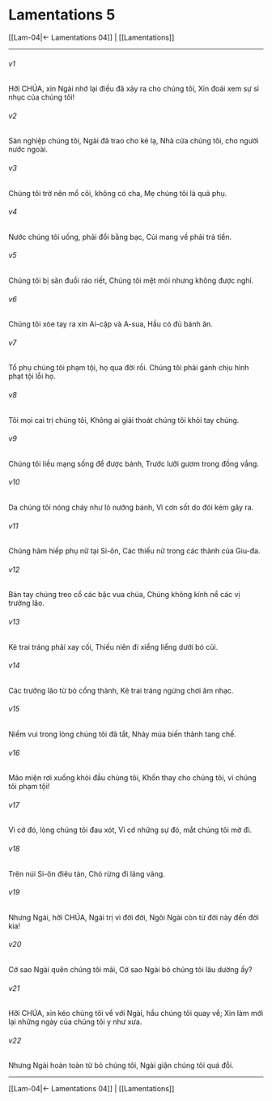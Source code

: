 # Lamentations 5

[[Lam-04|← Lamentations 04]] | [[Lamentations]]
***



###### v1 
Hỡi CHÚA, xin Ngài nhớ lại điều đã xảy ra cho chúng tôi, Xin đoái xem sự sỉ nhục của chúng tôi! 

###### v2 
Sản nghiệp chúng tôi, Ngài đã trao cho kẻ lạ, Nhà cửa chúng tôi, cho người nước ngoài. 

###### v3 
Chúng tôi trở nên mồ côi, không có cha, Mẹ chúng tôi là quả phụ. 

###### v4 
Nước chúng tôi uống, phải đổi bằng bạc, Củi mang về phải trả tiền. 

###### v5 
Chúng tôi bị săn đuổi ráo riết, Chúng tôi mệt mỏi nhưng không được nghỉ. 

###### v6 
Chúng tôi xòe tay ra xin Ai-cập và A-sua, Hầu có đủ bánh ăn. 

###### v7 
Tổ phụ chúng tôi phạm tội, họ qua đời rồi. Chúng tôi phải gánh chịu hình phạt tội lỗi họ. 

###### v8 
Tôi mọi cai trị chúng tôi, Không ai giải thoát chúng tôi khỏi tay chúng. 

###### v9 
Chúng tôi liều mạng sống để được bánh, Trước lưỡi gươm trong đồng vắng. 

###### v10 
Da chúng tôi nóng cháy như lò nướng bánh, Vì cơn sốt do đói kém gây ra. 

###### v11 
Chúng hãm hiếp phụ nữ tại Si-ôn, Các thiếu nữ trong các thành của Giu-đa. 

###### v12 
Bàn tay chúng treo cổ các bậc vua chúa, Chúng không kính nể các vị trưởng lão. 

###### v13 
Kẻ trai tráng phải xay cối, Thiếu niên đi xiểng liểng dưới bó củi. 

###### v14 
Các trưởng lão từ bỏ cổng thành, Kẻ trai tráng ngừng chơi âm nhạc. 

###### v15 
Niềm vui trong lòng chúng tôi đã tắt, Nhảy múa biến thành tang chế. 

###### v16 
Mão miện rơi xuống khỏi đầu chúng tôi, Khốn thay cho chúng tôi, vì chúng tôi phạm tội! 

###### v17 
Vì cớ đó, lòng chúng tôi đau xót, Vì cớ những sự đó, mắt chúng tôi mờ đi. 

###### v18 
Trên núi Si-ôn điêu tàn, Chó rừng đi lảng vảng. 

###### v19 
Nhưng Ngài, hỡi CHÚA, Ngài trị vì đời đời, Ngôi Ngài còn từ đời này đến đời kia! 

###### v20 
Cớ sao Ngài quên chúng tôi mãi, Cớ sao Ngài bỏ chúng tôi lâu dường ấy? 

###### v21 
Hỡi CHÚA, xin kéo chúng tôi về với Ngài, hầu chúng tôi quay về; Xin làm mới lại những ngày của chúng tôi y như xưa. 

###### v22 
Nhưng Ngài hoàn toàn từ bỏ chúng tôi, Ngài giận chúng tôi quá đỗi.

***
[[Lam-04|← Lamentations 04]] | [[Lamentations]]
